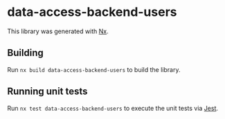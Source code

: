 # data-access-backend-users

This library was generated with [Nx](https://nx.dev).

## Building

Run `nx build data-access-backend-users` to build the library.

## Running unit tests

Run `nx test data-access-backend-users` to execute the unit tests via [Jest](https://jestjs.io).
